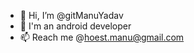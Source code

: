 - 👋 Hi, I’m @gitManuYadav
- 👀 I'm an android developer
- 📫  Reach me @hoest.manu@gmail.com

<!---
gitManuYadav/gitManuYadav is a ✨ special ✨ repository because its `README.md` (this file) appears on your GitHub profile.
You can click the Preview link to take a look at your changes.
--->
